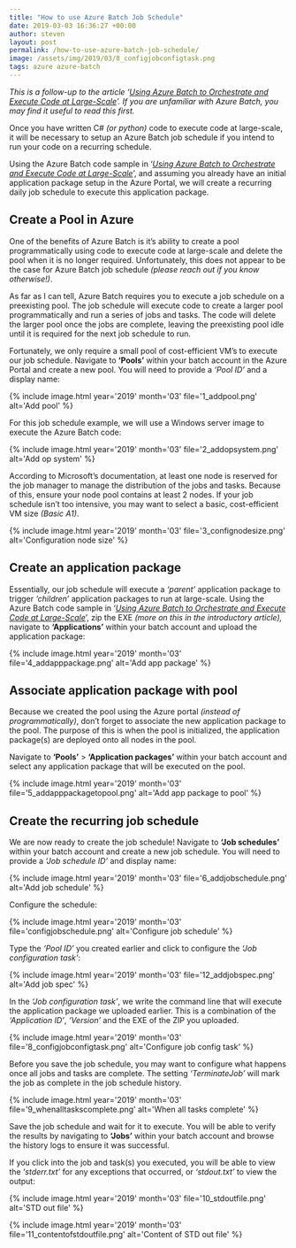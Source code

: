 ```yaml
---
title: "How to use Azure Batch Job Schedule"
date: 2019-03-03 16:36:27 +00:00
author: steven
layout: post
permalink: /how-to-use-azure-batch-job-schedule/
image: /assets/img/2019/03/8_configjobconfigtask.png
tags: azure azure-batch
---
```


*This is a follow-up to the article ‘[Using Azure Batch to Orchestrate and Execute Code at Large-Scale](http://mclintock.dev/using-azure-batch-to-orchestrate-and-execute-code-at-large-scale/)’. If you are unfamiliar with Azure Batch, you may find it useful to read this first.*

Once you have written C# *(or python)* code to execute code at large-scale, it will be necessary to setup an Azure Batch job schedule if you intend to run your code on a recurring schedule.

Using the Azure Batch code sample in ‘*[Using Azure Batch to Orchestrate and Execute Code at Large-Scale](http://mclintock.dev/using-azure-batch-to-orchestrate-and-execute-code-at-large-scale/)*’, and assuming you already have an initial application package setup in the Azure Portal, we will create a recurring daily job schedule to execute this application package.

## Create a Pool in Azure

One of the benefits of Azure Batch is it’s ability to create a pool programmatically using code to execute code at large-scale and delete the pool when it is no longer required. Unfortunately, this does not appear to be the case for Azure Batch job schedule *(please reach out if you know otherwise!)*.

As far as I can tell, Azure Batch requires you to execute a job schedule on a preexisting pool. The job schedule will execute code to create a larger pool programmatically and run a series of jobs and tasks. The code will delete the larger pool once the jobs are complete, leaving the preexisting pool idle until it is required for the next job schedule to run.

Fortunately, we only require a small pool of cost-efficient VM’s to execute our job schedule. Navigate to **‘Pools’** within your batch account in the Azure Portal and create a new pool. You will need to provide a *‘Pool ID’* and a display name:

{%
    include image.html
    year='2019'
    month='03'
    file='1_addpool.png'
    alt='Add pool'
%}

 For this job schedule example, we will use a Windows server image to execute the Azure Batch code:

{%
    include image.html
    year='2019'
    month='03'
    file='2_addopsystem.png'
    alt='Add op system'
%}

 According to Microsoft’s documentation, at least one node is reserved for the job manager to manage the distribution of the jobs and tasks. Because of this, ensure your node pool contains at least 2 nodes. If your job schedule isn’t too intensive, you may want to select a basic, cost-efficient VM size *(Basic A1)*.

{%
    include image.html
    year='2019'
    month='03'
    file='3_confignodesize.png'
    alt='Configuration node size'
%}

## Create an application package

Essentially, our job schedule will execute a *‘parent’* application package to trigger *‘children’* application packages to run at large-scale. Using the Azure Batch code sample in ‘*[Using Azure Batch to Orchestrate and Execute Code at Large-Scale](http://mclintock.dev/using-azure-batch-to-orchestrate-and-execute-code-at-large-scale/)*’, zip the EXE *(more on this in the introductory article),* navigate to **‘Applications’** within your batch account and upload the application package:

{%
    include image.html
    year='2019'
    month='03'
    file='4_addapppackage.png'
    alt='Add app package'
%}

## Associate application package with pool

Because we created the pool using the Azure portal *(instead of programmatically)*, don’t forget to associate the new application package to the pool. The purpose of this is when the pool is initialized, the application package(s) are deployed onto all nodes in the pool.

Navigate to **‘Pools’** > **‘Application packages’** within your batch account and select any application package that will be executed on the pool.

{%
    include image.html
    year='2019'
    month='03'
    file='5_addapppackagetopool.png'
    alt='Add app package to pool'
%}

## Create the recurring job schedule

We are now ready to create the job schedule! Navigate to **‘Job schedules’** within your batch account and create a new job schedule. You will need to provide a *‘Job schedule ID’* and display name:

{%
    include image.html
    year='2019'
    month='03'
    file='6_addjobschedule.png'
    alt='Add job schedule'
%}

 Configure the schedule:

{%
    include image.html
    year='2019'
    month='03'
    file='configjobschedule.png'
    alt='Configure job schedule'
%}

 Type the *‘Pool ID’* you created earlier and click to configure the *‘Job configuration task’*:

{%
    include image.html
    year='2019'
    month='03'
    file='12_addjobspec.png'
    alt='Add job spec'
%}

 In the *‘Job configuration task’*, we write the command line that will execute the application package we uploaded earlier. This is a combination of the *‘Application ID’*, *‘Version’* and the EXE of the ZIP you uploaded.

{%
    include image.html
    year='2019'
    month='03'
    file='8_configjobconfigtask.png'
    alt='Configure job config task'
%}

 Before you save the job schedule, you may want to configure what happens once all jobs and tasks are complete. The setting *‘TerminateJob’* will mark the job as complete in the job schedule history.

{%
    include image.html
    year='2019'
    month='03'
    file='9_whenalltaskscomplete.png'
    alt='When all tasks complete'
%}

Save the job schedule and wait for it to execute. You will be able to verify the results by navigating to **‘Jobs’** within your batch account and browse the history logs to ensure it was successful.

If you click into the job and task(s) you executed, you will be able to view the ‘*stderr.txt’* for any exceptions that occurred, or *‘stdout.txt’* to view the output:

{%
    include image.html
    year='2019'
    month='03'
    file='10_stdoutfile.png'
    alt='STD out file'
%}

{%
    include image.html
    year='2019'
    month='03'
    file='11_contentofstdoutfile.png'
    alt='Content of STD out file'
%}